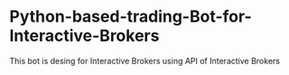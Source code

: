 # Python-based-trading-Bot-for-Interactive-Brokers
This bot is desing for Interactive Brokers using API of Interactive Brokers 
